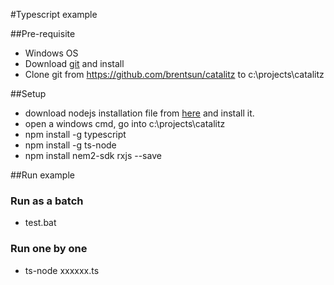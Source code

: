 #Typescript example

##Pre-requisite
- Windows OS
- Download [git](https://github.com/git-for-windows/git/releases/download/v2.18.0.windows.1/Git-2.18.0-64-bit.exe) and install
- Clone git from https://github.com/brentsun/catalitz to c:\projects\catalitz

##Setup
- download nodejs installation file from [here](https://nodejs.org/dist/v8.11.4/node-v8.11.4-x64.msi) and install it.
- open a windows cmd, go into c:\projects\catalitz
- npm install -g typescript
- npm install -g ts-node
- npm install nem2-sdk rxjs --save

##Run example
### Run as a batch
- test.bat

### Run one by one
- ts-node xxxxxx.ts


 